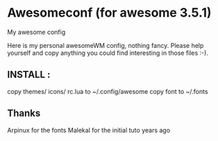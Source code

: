 Awesomeconf (for awesome 3.5.1)
===========

My awesome config

Here is my personal awesomeWM config, nothing fancy. Please help yourself and copy anything you could find interesting in those files :-).



## INSTALL :
copy themes/ icons/ rc.lua to ~/.config/awesome
copy font to ~/.fonts




## Thanks
Arpinux for the fonts
Malekal for the initial tuto years ago


